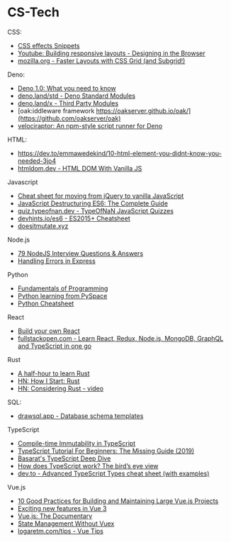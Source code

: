 # CS-Tech

CSS:
- [CSS effects Snippets](https://emilkowalski.github.io/css-effects-snippets/)
- [Youtube: Building responsive layouts - Designing in the Browser](https://www.youtube.com/watch?v=K1POS8yPqa8)
- [mozilla.org - Faster Layouts with CSS Grid (and Subgrid!)](https://hacks.mozilla.org/2019/10/faster-layouts-with-css-grid-and-subgrid)


Deno:
- [Deno 1.0: What you need to know](https://blog.logrocket.com/deno-1-0-what-you-need-to-know/)
- [deno.land/std - Deno Standard Modules](https://deno.land/std/)
- [deno.land/x - Third Party Modules](https://deno.land/x/)
- [oak:iddleware framework https://oakserver.github.io/oak/](https://github.com/oakserver/oak)
- [velociraptor: An npm-style script runner for Deno](https://github.com/umbopepato/velociraptor)


HTML:
- https://dev.to/emmawedekind/10-html-element-you-didnt-know-you-needed-3jo4
- [htmldom.dev - HTML DOM With Vanilla JS](https://htmldom.dev/)


Javascript
- [Cheat sheet for moving from jQuery to vanilla JavaScript](https://tobiasahlin.com/blog/move-from-jquery-to-vanilla-javascript/)
- [JavaScript Destructuring ES6: The Complete Guide](https://buginit.com/javascript/javascript-destructuring-es6-the-complete-guide/)
- [quiz.typeofnan.dev - TypeOfNaN JavaScript Quizzes](https://quiz.typeofnan.dev/)
- [devhints.io/es6 - ES2015+ Cheatsheet](https://devhints.io/es6)
- [doesitmutate.xyz](https://doesitmutate.xyz/)


Node.js
- [79 NodeJS Interview Questions & Answers](https://coderrocketfuel.com/article/node-js-interview-questions-and-answers)
- [Handling Errors in Express](https://zellwk.com/blog/express-errors/)


Python
- [Fundamentals of Programming](https://python.cs.southern.edu/pythonbook/pythonbook.pdf)
- [Python learning from PySpace](https://pyspace.eu/)
- [Python Cheatsheet](https://github.com/gto76/python-cheatsheet)


React
- [Build your own React](https://pomb.us/build-your-own-react/)
- [fullstackopen.com - Learn React, Redux, Node.js, MongoDB, GraphQL and TypeScript in one go](https://fullstackopen.com/en/)


Rust
- [A half-hour to learn Rust](https://fasterthanli.me/blog/2020/a-half-hour-to-learn-rust/)
- [HN: How I Start: Rust](https://news.ycombinator.com/item?id=22591544)
- [HN: Considering Rust - video](https://news.ycombinator.com/item?id=22512214)


SQL:
- [drawsql.app - Database schema templates](https://drawsql.app/templates)


TypeScript
- [Compile-time Immutability in TypeScript](https://www.sitepoint.com/compile-time-immutability-in-typescript/)
- [TypeScript Tutorial For Beginners: The Missing Guide (2019)](https://www.valentinog.com/blog/typescript/)
- [Basarat's TypeScript Deep Dive](https://basarat.gitbooks.io/typescript/)
- [How does TypeScript work? The bird’s eye view](https://2ality.com/2020/04/typescript-workflows.html)
- [dev.to - Advanced TypeScript Types cheat sheet (with examples)](https://dev.to/ibrahima92/advanced-typescript-types-cheat-sheet-with-examples-5414)


Vue.js
- [10 Good Practices for Building and Maintaining Large Vue.js Projects](https://www.telerik.com/blogs/10-good-practices-building-maintaining-large-vuejs-projects)
- [Exciting new features in Vue 3](https://vueschool.io/articles/vuejs-tutorials/exciting-new-features-in-vue-3/)
- [Vue.js: The Documentary](https://www.youtube.com/watch?v=OrxmtDw4pVI)
- [State Management Without Vuex](https://michaelnthiessen.com/state-management-without-vuex/)
- [logaretm.com/tips - Vue Tips](https://logaretm.com/tips/)
